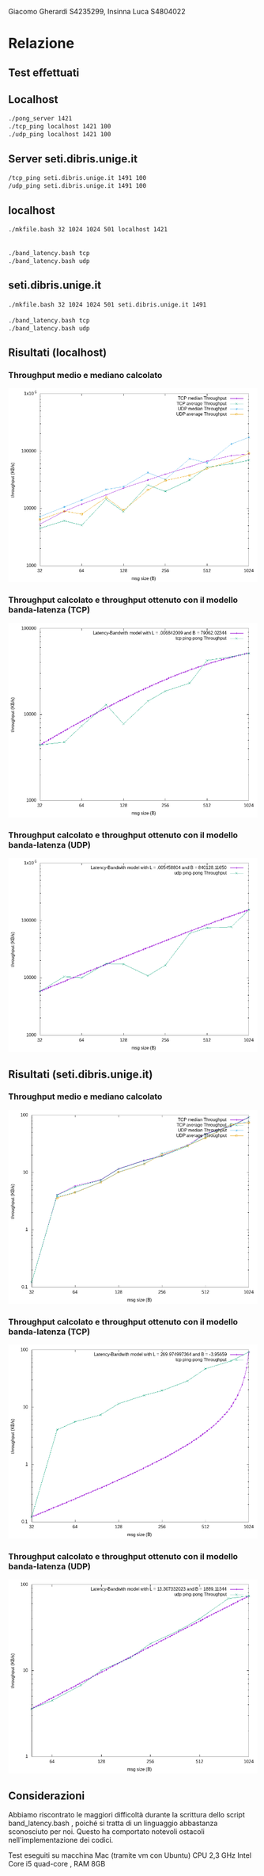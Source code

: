 Giacomo Gherardi S4235299, Insinna Luca S4804022


# Relazione

## Test effettuati 
## Localhost


	./pong_server 1421
	./tcp_ping localhost 1421 100
	./udp_ping localhost 1421 100

## Server seti.dibris.unige.it


	/tcp_ping seti.dibris.unige.it 1491 100
	/udp_ping seti.dibris.unige.it 1491 100


## localhost

	./mkfile.bash 32 1024 1024 501 localhost 1421


	./band_latency.bash tcp
	./band_latency.bash udp

## seti.dibris.unige.it

	./mkfile.bash 32 1024 1024 501 seti.dibris.unige.it 1491

	./band_latency.bash tcp
	./band_latency.bash udp


## Risultati (localhost)

### Throughput medio e mediano calcolato
<img src="grafici/throughput localhost.png" style="zoom:60%" />


### Throughput calcolato e throughput ottenuto con il modello banda-latenza (TCP)
<img src="grafici/tcp localhost.png" style="zoom:60%" />

### Throughput calcolato e throughput ottenuto con il modello banda-latenza (UDP)
<img src="grafici/udp localhost.png" style="zoom:60%" />

<br>

## Risultati (seti.dibris.unige.it)

### Throughput medio e mediano calcolato
<img src="grafici/throughput server unige.png" style="zoom:60%" />


### Throughput calcolato e throughput ottenuto con il modello banda-latenza (TCP)
<img src="grafici/tcp server unige.png" style="zoom:60%" />


### Throughput calcolato e throughput ottenuto con il modello banda-latenza (UDP)
<img src="grafici/udp server unige.png" style="zoom:60%" />

## Considerazioni
Abbiamo riscontrato le maggiori difficoltà durante la scrittura dello script band_latency.bash , poiché si tratta di un linguaggio abbastanza sconosciuto per noi. Questo ha comportato notevoli ostacoli nell'implementazione dei codici.

Test eseguiti su macchina Mac (tramite vm con Ubuntu) CPU 2,3 GHz Intel Core i5 quad-core , RAM 8GB
